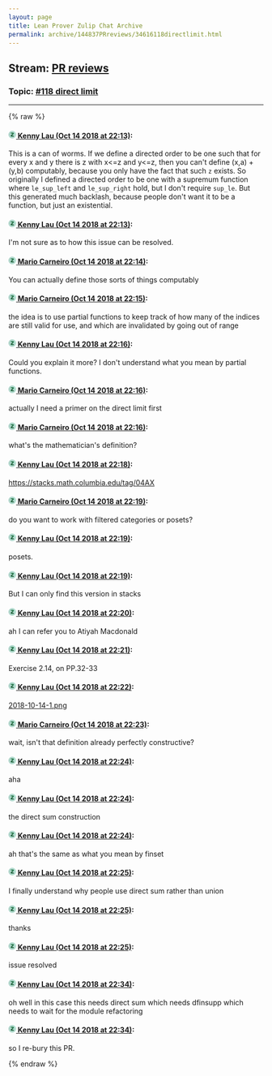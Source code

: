 ```yaml
---
layout: page
title: Lean Prover Zulip Chat Archive 
permalink: archive/144837PRreviews/34616118directlimit.html
---
```


## Stream: [PR reviews](index.html)
### Topic: [#118 direct limit](34616118directlimit.html)

---


{% raw %}
#### [![Click to go to Zulip](../../assets/img/zulip2.png) Kenny Lau (Oct 14 2018 at 22:13)](https://leanprover.zulipchat.com/#narrow/stream/144837-PR%20reviews/topic/%23118%20direct%20limit/near/135791634):
This is a can of worms. If we define a directed order to be one such that for every x and y there is z with x<=z and y<=z, then you can't define (x,a) + (y,b) computably, because you only have the fact that such `z` exists. So originally I defined a directed order to be one with a supremum function where `le_sup_left` and `le_sup_right` hold, but I don't require `sup_le`. But this generated much backlash, because people don't want it to be a function, but just an existential.

#### [![Click to go to Zulip](../../assets/img/zulip2.png) Kenny Lau (Oct 14 2018 at 22:13)](https://leanprover.zulipchat.com/#narrow/stream/144837-PR%20reviews/topic/%23118%20direct%20limit/near/135791641):
I'm not sure as to how this issue can be resolved.

#### [![Click to go to Zulip](../../assets/img/zulip2.png) Mario Carneiro (Oct 14 2018 at 22:14)](https://leanprover.zulipchat.com/#narrow/stream/144837-PR%20reviews/topic/%23118%20direct%20limit/near/135791696):
You can actually define those sorts of things computably

#### [![Click to go to Zulip](../../assets/img/zulip2.png) Mario Carneiro (Oct 14 2018 at 22:15)](https://leanprover.zulipchat.com/#narrow/stream/144837-PR%20reviews/topic/%23118%20direct%20limit/near/135791721):
the idea is to use partial functions to keep track of how many of the indices are still valid for use, and which are invalidated by going out of range

#### [![Click to go to Zulip](../../assets/img/zulip2.png) Kenny Lau (Oct 14 2018 at 22:16)](https://leanprover.zulipchat.com/#narrow/stream/144837-PR%20reviews/topic/%23118%20direct%20limit/near/135791769):
Could you explain it more? I don't understand what you mean by partial functions.

#### [![Click to go to Zulip](../../assets/img/zulip2.png) Mario Carneiro (Oct 14 2018 at 22:16)](https://leanprover.zulipchat.com/#narrow/stream/144837-PR%20reviews/topic/%23118%20direct%20limit/near/135791774):
actually I need a primer on the direct limit first

#### [![Click to go to Zulip](../../assets/img/zulip2.png) Mario Carneiro (Oct 14 2018 at 22:16)](https://leanprover.zulipchat.com/#narrow/stream/144837-PR%20reviews/topic/%23118%20direct%20limit/near/135791779):
what's the mathematician's definition?

#### [![Click to go to Zulip](../../assets/img/zulip2.png) Kenny Lau (Oct 14 2018 at 22:18)](https://leanprover.zulipchat.com/#narrow/stream/144837-PR%20reviews/topic/%23118%20direct%20limit/near/135791859):
https://stacks.math.columbia.edu/tag/04AX

#### [![Click to go to Zulip](../../assets/img/zulip2.png) Mario Carneiro (Oct 14 2018 at 22:19)](https://leanprover.zulipchat.com/#narrow/stream/144837-PR%20reviews/topic/%23118%20direct%20limit/near/135791879):
do you want to work with filtered categories or posets?

#### [![Click to go to Zulip](../../assets/img/zulip2.png) Kenny Lau (Oct 14 2018 at 22:19)](https://leanprover.zulipchat.com/#narrow/stream/144837-PR%20reviews/topic/%23118%20direct%20limit/near/135791881):
posets.

#### [![Click to go to Zulip](../../assets/img/zulip2.png) Kenny Lau (Oct 14 2018 at 22:19)](https://leanprover.zulipchat.com/#narrow/stream/144837-PR%20reviews/topic/%23118%20direct%20limit/near/135791885):
But I can only find this version in stacks

#### [![Click to go to Zulip](../../assets/img/zulip2.png) Kenny Lau (Oct 14 2018 at 22:20)](https://leanprover.zulipchat.com/#narrow/stream/144837-PR%20reviews/topic/%23118%20direct%20limit/near/135791934):
ah I can refer you to Atiyah Macdonald

#### [![Click to go to Zulip](../../assets/img/zulip2.png) Kenny Lau (Oct 14 2018 at 22:21)](https://leanprover.zulipchat.com/#narrow/stream/144837-PR%20reviews/topic/%23118%20direct%20limit/near/135791963):
Exercise 2.14, on PP.32-33

#### [![Click to go to Zulip](../../assets/img/zulip2.png) Kenny Lau (Oct 14 2018 at 22:22)](https://leanprover.zulipchat.com/#narrow/stream/144837-PR%20reviews/topic/%23118%20direct%20limit/near/135792016):
[2018-10-14-1.png](/user_uploads/3121/PALFqY5aEbdKO93gwajVDoTz/2018-10-14-1.png)

#### [![Click to go to Zulip](../../assets/img/zulip2.png) Mario Carneiro (Oct 14 2018 at 22:23)](https://leanprover.zulipchat.com/#narrow/stream/144837-PR%20reviews/topic/%23118%20direct%20limit/near/135792045):
wait, isn't that definition already perfectly constructive?

#### [![Click to go to Zulip](../../assets/img/zulip2.png) Kenny Lau (Oct 14 2018 at 22:24)](https://leanprover.zulipchat.com/#narrow/stream/144837-PR%20reviews/topic/%23118%20direct%20limit/near/135792092):
aha

#### [![Click to go to Zulip](../../assets/img/zulip2.png) Kenny Lau (Oct 14 2018 at 22:24)](https://leanprover.zulipchat.com/#narrow/stream/144837-PR%20reviews/topic/%23118%20direct%20limit/near/135792093):
the direct sum construction

#### [![Click to go to Zulip](../../assets/img/zulip2.png) Kenny Lau (Oct 14 2018 at 22:24)](https://leanprover.zulipchat.com/#narrow/stream/144837-PR%20reviews/topic/%23118%20direct%20limit/near/135792095):
ah that's the same as what you mean by finset

#### [![Click to go to Zulip](../../assets/img/zulip2.png) Kenny Lau (Oct 14 2018 at 22:25)](https://leanprover.zulipchat.com/#narrow/stream/144837-PR%20reviews/topic/%23118%20direct%20limit/near/135792097):
I finally understand why people use direct sum rather than union

#### [![Click to go to Zulip](../../assets/img/zulip2.png) Kenny Lau (Oct 14 2018 at 22:25)](https://leanprover.zulipchat.com/#narrow/stream/144837-PR%20reviews/topic/%23118%20direct%20limit/near/135792098):
thanks

#### [![Click to go to Zulip](../../assets/img/zulip2.png) Kenny Lau (Oct 14 2018 at 22:25)](https://leanprover.zulipchat.com/#narrow/stream/144837-PR%20reviews/topic/%23118%20direct%20limit/near/135792109):
issue resolved

#### [![Click to go to Zulip](../../assets/img/zulip2.png) Kenny Lau (Oct 14 2018 at 22:34)](https://leanprover.zulipchat.com/#narrow/stream/144837-PR%20reviews/topic/%23118%20direct%20limit/near/135792426):
oh well in this case this needs direct sum which needs dfinsupp which needs to wait for the module refactoring

#### [![Click to go to Zulip](../../assets/img/zulip2.png) Kenny Lau (Oct 14 2018 at 22:34)](https://leanprover.zulipchat.com/#narrow/stream/144837-PR%20reviews/topic/%23118%20direct%20limit/near/135792429):
so I re-bury this PR.


{% endraw %}
